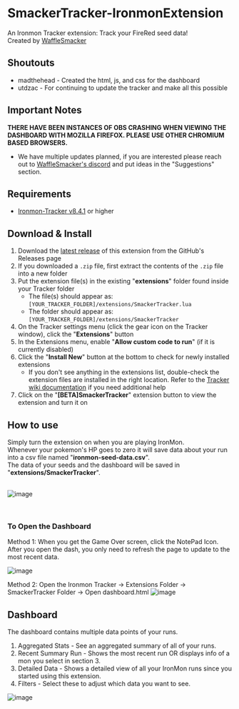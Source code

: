 # SmackerTracker-IronmonExtension
An Ironmon Tracker extension: Track your FireRed seed data! <br>
Created by [WaffleSmacker](https://www.twitch.tv/wafflesmacker)

## Shoutouts
- madthehead - Created the html, js, and css for the dashboard
- utdzac - For continuing to update the tracker and make all this possible

## Important Notes
**THERE HAVE BEEN INSTANCES OF OBS CRASHING WHEN VIEWING THE DASHBOARD WITH MOZILLA FIREFOX. PLEASE USE OTHER CHROMIUM BASED BROWSERS.**
- We have multiple updates planned, if you are interested please reach out to [WaffleSmacker's discord](https://discord.gg/dQhFAJE2X5) and put ideas in the "Suggestions" section.

## Requirements
- [Ironmon-Tracker v8.4.1](https://github.com/besteon/Ironmon-Tracker) or higher

## Download & Install
1) Download the [latest release](https://github.com/WaffleSmacker/SmackerTracker-IronmonExtension/releases/latest) of this extension from the GitHub's Releases page
2) If you downloaded a `.zip` file, first extract the contents of the `.zip` file into a new folder
3) Put the extension file(s) in the existing "**extensions**" folder found inside your Tracker folder
   - The file(s) should appear as: `[YOUR_TRACKER_FOLDER]/extensions/SmackerTracker.lua`
   - The folder should appear as: `[YOUR_TRACKER_FOLDER]/extensions/SmackerTracker`
4) On the Tracker settings menu (click the gear icon on the Tracker window), click the "**Extensions**" button
5) In the Extensions menu, enable "**Allow custom code to run**" (if it is currently disabled)
6) Click the "**Install New**" button at the bottom to check for newly installed extensions
   - If you don't see anything in the extensions list, double-check the extension files are installed in the right location. Refer to the [Tracker wiki documentation](https://github.com/besteon/Ironmon-Tracker/wiki/Tracker-Add-ons#install-and-setup-1) if you need additional help
7) Click on the "**[BETA]SmackerTracker**" extension button to view the extension and turn it on

## How to use
Simply turn the extension on when you are playing IronMon. <br>
Whenever your pokemon's HP goes to zero it will save data about your run into a csv file named "**ironmon-seed-data.csv**". <br>
The data of your seeds and the dashboard will be saved in "**extensions/SmackerTracker**". <br><br>

![image](https://github.com/WaffleSmacker/SmackerTracker-IronmonExtension/assets/131427794/404d2de0-c382-4247-bdd3-28d0e2b60ed6)

<br>

### To Open the Dashboard
Method 1:
When you get the Game Over screen, click the NotePad Icon.
After you open the dash, you only need to refresh the page to update to the most recent data.

![image](https://github.com/WaffleSmacker/SmackerTracker-IronmonExtension/assets/131427794/e9d3322a-91ca-4305-9f1d-d5877d1889a5)

Method 2:
Open the Ironmon Tracker -> Extensions Folder -> SmackerTracker Folder -> Open dashboard.html
![image](https://github.com/WaffleSmacker/SmackerTracker-IronmonExtension/assets/131427794/13566b59-1b53-4832-b91b-fca328b21994)


## Dashboard
The dashboard contains multiple data points of your runs.
1) Aggregated Stats - See an aggregated summary of all of your runs.
2) Recent Summary Run - Shows the most recent run OR displays info of a mon you select in section 3.
3) Detailed Data - Shows a detailed view of all your IronMon runs since you started using this extension.
4) Filters - Select these to adjust which data you want to see.
   
![image](https://github.com/WaffleSmacker/SmackerTracker-IronmonExtension/assets/131427794/b54da66a-5978-4613-8a85-e6631e74f239)


